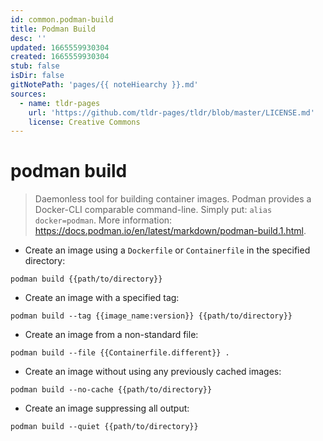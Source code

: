 ```yaml
---
id: common.podman-build
title: Podman Build
desc: ''
updated: 1665559930304
created: 1665559930304
stub: false
isDir: false
gitNotePath: 'pages/{{ noteHiearchy }}.md'
sources:
  - name: tldr-pages
    url: 'https://github.com/tldr-pages/tldr/blob/master/LICENSE.md'
    license: Creative Commons
---
```

# podman build

> Daemonless tool for building container images.
> Podman provides a Docker-CLI comparable command-line. Simply put: `alias docker=podman`.
> More information: <https://docs.podman.io/en/latest/markdown/podman-build.1.html>.

- Create an image using a `Dockerfile` or `Containerfile` in the specified directory:

`podman build {{path/to/directory}}`

- Create an image with a specified tag:

`podman build --tag {{image_name:version}} {{path/to/directory}}`

- Create an image from a non-standard file:

`podman build --file {{Containerfile.different}} .`

- Create an image without using any previously cached images:

`podman build --no-cache {{path/to/directory}}`

- Create an image suppressing all output:

`podman build --quiet {{path/to/directory}}`

